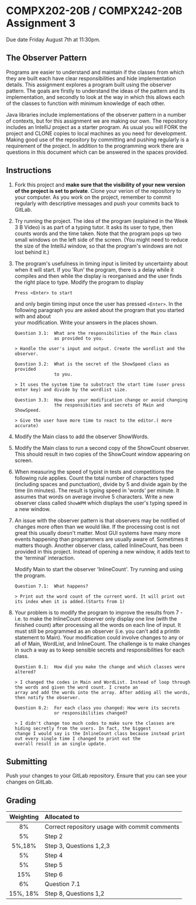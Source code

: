 COMPX202-20B / COMPX242-20B Assignment 3
========================================

Due date Friday August 7th at 11:30pm.

The Observer Pattern
--------------------

Programs are easier to understand and maintain if the
classes from which they are built each have clear responsibilities
and hide implementation details.
This assignment explores a program built using the 
observer pattern.  The goals are firstly to understand the ideas of
the pattern and its implementation, and secondly to look at the way
in which this allows each of the classes to function with minimum
knowledge of each other.

Java libraries include implementations of the observer pattern in a 
number of contexts, but for this
assignment we are making our own.  The repository includes an
IntelliJ project as a starter program.  As usual you will FORK the
project and CLONE copies to local machines as you need for development.
Making good use of the repository by committing and pushing regularly
is a requirement of the project.  In addition to the programming work
there are questions in this document which can be answered in the spaces
provided.


Instructions
------------

1. Fork this project and **make sure that the visibility of your new 
   version of the project is set to
   private**. Clone your verion of the repository to your
   computer. As you work on the project, remember to commit regularly 
   with descriptive messages and 
   push your commits back to GitLab.

2. Try running the project.  The idea of the program (explained in 
   the Week 3 B Video) is as part of a typing tutor.  It asks its
   user to type, then counts words and the time taken.  Note that the
   program pops up two small windows on the left side of the screen.
   (You might need to reduce the size of the IntelliJ window, so that
   the program's windows are not lost behind it.)

3. The program's usefulness in timing input is limited by 
   uncertainty about when it will start.  If you 'Run' the program,
   there is a delay while it compiles and then while the display is
   reorganised and the user finds the right place to type.  Modify the
   program to display 
   
   `Press <Enter> to start`
    
    and only begin timing input once the user has pressed `<Enter>`.
    In the following paragraph you are asked about the program that
     you started with and about  
    your modification.  Write your answers in the places shown.
    
    ```
    Question 3.1:  What are the responsibilities of the Main class
                   as provided to you.

    > Handle the user's input and output. Create the wordlist and the observer.

    Question 3.2:  What is the secret of the ShowSpeed class as provided
                   to you.

    > It uses the system time to substract the start time (user press enter key) and divide by the wordlist size.

    Question 3.3:  How does your modification change or avoid changing
                   the responsibities and secrets of Main and ShowSpeed.

    > Give the user have more time to react to the editor.( more accurate)

    ```

4. Modify the Main class to add the observer ShowWords.

5. Modify the Main class to run a second copy of the ShowCount observer.
  This should result in two copies of the ShowCount window appearing on 
  screen.
  
6. When measuring the speed of typist in tests and competitions the following
   rule applies.  Count the total number of characters typed (including spaces
   and punctuation), divide by 5 and divide again by the time (in minutes).  The
   result is typing speed in 'words' per minute.  It assumes that words on average
   involve 5 characters. Write a new observer class called `ShowWPM` which displays
   the user's typing speed in a new window.
   
7. An issue with the observer pattern is that observers may be notified of changes
   more often than we would like.  If the processing cost is not great this usually 
   doesn't matter.  Most GUI systems have many more events happening than programmers
   are usually aware of.  Sometimes it matters though.  Another observer class, 
   called InlineCount, has been provided in this project.  Instead of opening
   a new window, it adds text to the 'terminal' interaction.
   
   Modify Main to start the observer 'InlineCount'.  Try running and using the program.
   
    ```
    Question 7.1:  What happens?

    > Print out the word count of the current word. It will print out its index when it is added.(Starts from 1)

    ``` 

8.  Your problem is to modify the program to improve the results from 7 - i.e. to 
   make the InlineCount observer only display one line (with the finished count) after
   processing all the words on each line of input.  It must still be programmed 
   as an observer (i.e. you can't add a println statement to Main).  Your modification 
   could involve changes
   to any or all of Main, WordList, and InlineCount.  The challenge is to make changes
   in such a way as to keep sensible secrets and responsibilities for each class.
   
    ```
    Question 8.1:  How did you make the change and which classes were altered?

    > I changed the codes in Main and WordList. Instead of loop through the words and given the word count. I create an 
    array and add the words into the array. After adding all the words, then notify the observer. 

    Question 8.2:  For each class you changed: How were its secrets 
                   or responsibilities changed? 

    > I didn't change too much codes to make sure the classes are hiding secretly from the users. In fact, the biggest 
    change I would say is the InlineCount class because instead print out every single time I changed to print out the 
    overall result in an single update.

    ```

Submitting
----------

Push your changes to your GitLab repository. Ensure that you can see
your changes on GitLab.

Grading
-------

| Weighting | Allocated to |
|:----------:|:----------|
| 8% | Correct repository usage with commit comments |
| 5% | Step 2 |
| 5%,18% | Step 3, Questions 1,2,3 |
| 5% | Step 4 |
| 5% | Step 5 |
| 15% | Step 6 |
|  6% | Question 7.1 |
| 15%, 18% | Step 8, Questions 1,2|
